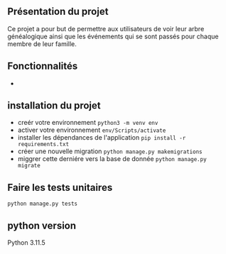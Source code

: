 ## Présentation du projet

Ce projet a pour but de permettre aux utilisateurs de voir leur arbre généalogique ainsi que les événements qui se sont passés pour
chaque membre de leur famille.

## Fonctionnalités
- 

## installation du projet

- creér votre environnement `python3 -m venv env `
- activer votre environnement `env/Scripts/activate `
- installer les dépendances de l'application `pip install -r requirements.txt `
- créer une nouvelle migration `python manage.py makemigrations `
- miggrer cette derniére vers la base de donnée `python manage.py migrate `

## Faire les tests unitaires

`python manage.py tests `

## python version

Python 3.11.5
